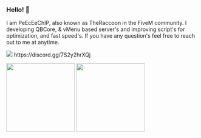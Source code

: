 ### Hello! 👋

I am PeEcEeChIP, also known as TheRaccoon in the FiveM community. I developing QBCore, & vMenu based server's and improving script's for optimization, and fast speed's. If you have any question's feel free to reach out to me at anytime.

<img src="https://profile-counter.glitch.me/PeEcEeChIP/count.svg" />
https://discord.gg/7S2y2hrXQj

<p float="left">
  <img src="https://github-readme-stats.vercel.app/api?username=PeEcEeChIP&show_icons=true&count_private=true&title_color=4f8cc9&text_color=9f9f9f&icon_color=4f8cc9&bg_color=181818" height="180">
  <img src="https://github-readme-stats.vercel.app/api/top-langs/?username=PeEcEeChIP&layout=compact&title_color=4f8cc9&text_color=9f9f9f&icon_color=4f8cc9&bg_color=181818" height="180">
</p>
